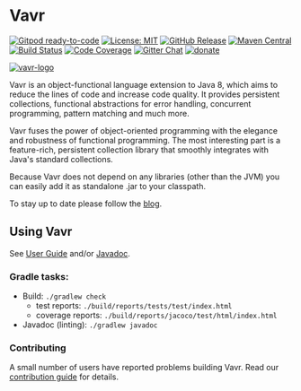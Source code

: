 # Vavr

[![Gitpod ready-to-code](https://img.shields.io/badge/Gitpod-ready--to--code-blue?logo=gitpod&style=flat-square)](https://gitpod.io/#https://github.com/vavr-io/vavr)
[![License: MIT](https://img.shields.io/badge/License-MIT-yellow.svg?style=flat-square)](https://opensource.org/licenses/MIT)
[![GitHub Release](https://img.shields.io/github/release/vavr-io/vavr.svg?style=flat-square)](https://github.com/vavr-io/vavr/releases)
[![Maven Central](https://maven-badges.herokuapp.com/maven-central/io.vavr/vavr/badge.svg?style=flat-square)](http://search.maven.org/#search|gav|1|g:"io.vavr"%20AND%20a:"vavr")
[![Build Status](https://img.shields.io/travis/vavr-io/vavr.svg?branch=master&style=flat-square)](https://travis-ci.org/vavr-io/vavr)
[![Code Coverage](https://codecov.io/gh/vavr-io/vavr/branch/master/graph/badge.svg)](https://codecov.io/gh/vavr-io/vavr)
[![Gitter Chat](https://badges.gitter.im/Join%20Chat.svg)](https://gitter.im/vavr-io/vavr)
[![donate](https://img.shields.io/badge/Donate-PayPal-blue.svg?logo=paypal&style=flat-square)](https://paypal.me/danieldietrich13)

[![vavr-logo](https://user-images.githubusercontent.com/743833/62367542-486f0500-b52a-11e9-815e-e9788d4c8c8d.png)](http://vavr.io/)

Vavr is an object-functional language extension to Java 8, which aims to reduce the lines of code and increase code quality.
It provides persistent collections, functional abstractions for error handling, concurrent programming, pattern matching and much more.

Vavr fuses the power of object-oriented programming with the elegance and robustness of functional programming.
The most interesting part is a feature-rich, persistent collection library that smoothly integrates with Java's standard collections.

Because Vavr does not depend on any libraries (other than the JVM) you can easily add it as standalone .jar to your classpath.

To stay up to date please follow the [blog](http://blog.vavr.io).

## Using Vavr

See [User Guide](http://docs.vavr.io) and/or [Javadoc](http://www.javadoc.io/doc/io.vavr/vavr).

### Gradle tasks:

* Build: `./gradlew check`
  * test reports: `./build/reports/tests/test/index.html`
  * coverage reports: `./build/reports/jacoco/test/html/index.html`
* Javadoc (linting): `./gradlew javadoc`

### Contributing

A small number of users have reported problems building Vavr. Read our [contribution guide](./CONTRIBUTING.md) for details.

